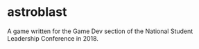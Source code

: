 # astroblast
A game written for the Game Dev section of the National Student Leadership Conference in 2018.
